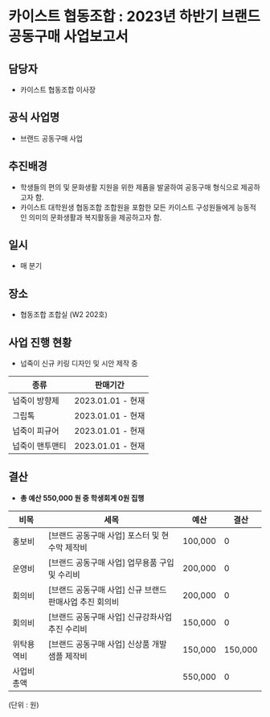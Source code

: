 카이스트 협동조합 : 2023년 하반기 브랜드 공동구매 사업보고서
======

## 담당자
- 카이스트 협동조합 이사장

## 공식 사업명
- 브랜드 공동구매 사업

## 추진배경
- 학생들의 편의 및 문화생활 지원을 위한 제품을 발굴하여 공동구매 형식으로 제공하고자 함.
- 카이스트 대학원생 협동조합 조합원을 포함한 모든 카이스트 구성원들에게 능동적인 의미의 문화생활과 복지활동을 제공하고자 함. 

## 일시
- 매 분기

## 장소
- 협동조합 조합실 (W2 202호)

## 사업 진행 현황 
- 넙죽이 신규 키링 디자인 및 시안 제작 중

| 종류 | 판매기간|
|---|---|
| 넙죽이 방향제 | 2023.01.01 - 현재 | 
| 그립톡 | 2023.01.01 - 현재 | 
| 넙죽이 피규어 | 2023.01.01 - 현재 | 
| 넙죽이 맨투맨티 | 2023.01.01 - 현재 | 

## 결산
- **총 예산 550,000 원 중 학생회계 0원 집행**

|  비목  |  세목  |  예산  |  결산  |
|---|---|---|---|
 | 홍보비 | [브랜드 공동구매 사업] 포스터 및 현수막 제작비 | 100,000 | 0 |
| 운영비 | [브랜드 공동구매 사업] 업무용품 구입 및 수리비 | 200,000| 0 |
| 회의비 | [브랜드 공동구매 사업] 신규 브랜드 판매사업 추진 회의비 | 200,000 | 0 |
| 회의비 | [브랜드 공동구매 사업] 신규강좌사업 추진 수리비 | 150,000 | 0 | 
| 위탁용역비 | [브랜드 공동구매 사업] 신상품 개발 샘플 제작비 | 150,000 | 150,000 |
| 사업비 총액 |  | 550,000 | 0 |

(단위 : 원)
